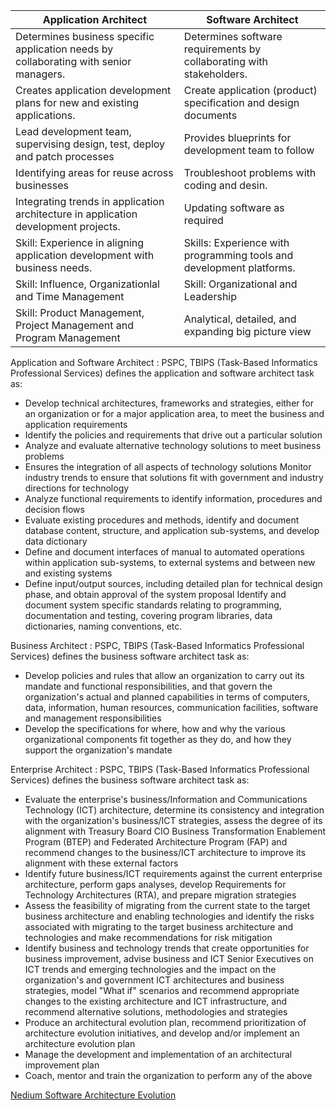 


|Application Architect|Software Architect|
|--|--|
|Determines business specific application needs by collaborating with senior managers.|Determines software requirements by collaborating with stakeholders.|
|Creates application development plans for new and existing applications.|Create application (product) specification and design documents|
|Lead development team, supervising design, test, deploy and patch processes|Provides blueprints for development team to follow|
|Identifying areas for reuse across businesses|Troubleshoot problems with coding and desin.|
|Integrating trends in application architecture in application development projects.|Updating software as required|
|Skill: Experience in aligning application development with business needs.|Skills: Experience with programming tools and development platforms.|
|Skill: Influence,  Organizationlal and Time Management|Skill: Organizational and Leadership|
|Skill: Product Management, Project Management and Program Management|Analytical, detailed, and expanding big picture view|


Application and Software Architect
: PSPC, TBIPS (Task-Based Informatics Professional Services) defines the application and software architect task as:
- Develop technical architectures, frameworks and strategies, either for an organization or for a major application area, to meet the business and application requirements
- Identify the policies and requirements that drive out a particular solution
- Analyze and evaluate alternative technology solutions to meet business problems
- Ensures the integration of all aspects of technology solutions
Monitor industry trends to ensure that solutions fit with government and industry directions for technology
- Analyze functional requirements to identify information, procedures and decision flows
- Evaluate existing procedures and methods, identify and document database content, structure, and application sub-systems, and develop data dictionary
- Define and document interfaces of manual to automated operations within application sub-systems, to external systems and between new and existing systems
- Define input/output sources, including detailed plan for technical design phase, and obtain approval of the system proposal
Identify and document system specific standards relating to programming, documentation and testing, covering program libraries, data dictionaries, naming conventions, etc.

Business Architect
: PSPC, TBIPS (Task-Based Informatics Professional Services) defines the business software architect task as:
- Develop policies and rules that allow an organization to carry out its mandate and functional responsibilities, and that govern the organization's actual and planned capabilities in terms of computers, data, information, human resources, communication facilities, software and management responsibilities
- Develop the specifications for where, how and why the various organizational components fit together as they do, and how they support the organization's mandate

Enterprise Architect
: PSPC, TBIPS (Task-Based Informatics Professional Services) defines the business software architect task as:
- Evaluate the enterprise's business/Information and Communications Technology (ICT) architecture, determine its consistency and integration with the organization's business/ICT strategies, assess the degree of its alignment with Treasury Board CIO Business Transformation Enablement Program (BTEP) and Federated Architecture Program (FAP) and recommend changes to the business/ICT architecture to improve its alignment with these external factors
- Identify future business/ICT requirements against the current enterprise architecture, perform gaps analyses, develop Requirements for Technology Architectures (RTA), and prepare migration strategies
- Assess the feasibility of migrating from the current state to the target business architecture and enabling technologies and identify the risks associated with migrating to the target business architecture and technologies and make recommendations for risk mitigation
- Identify business and technology trends that create opportunities for business improvement, advise business and ICT Senior Executives on ICT trends and emerging technologies and the impact on the organization's and government ICT architectures and business strategies, model "What if" scenarios and recommend appropriate changes to the existing architecture and ICT infrastructure, and recommend alternative solutions, methodologies and strategies
- Produce an architectural evolution plan, recommend prioritization of architecture evolution initiatives, and develop and/or implement an architecture evolution plan
- Manage the development and implementation of an architectural improvement plan
- Coach, mentor and train the organization to perform any of the above



[Nedium Software Architecture Evolution](https://priyalwalpita.medium.com/evolution-in-software-architecture-a607db649586)
